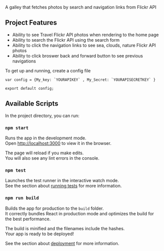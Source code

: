 A galley that fetches photos by search and navigation links from Flickr API

## Project Features 
* Ability to see Travel Flickr API photos when rendering to the home page
* Ability to search the Flickr API using the search form
* Ability to click the navigation links to see sea, clouds, nature Flickr API photos
* Ability to click broswer back and forward button to see previous navigations

To get up and running, create a config file 
``` 
var config = {My_key: `YOURAPIKEY` , My_Secret: `YOURAPISECRETKEY` }

export default config; 

```

## Available Scripts

In the project directory, you can run:

### `npm start`

Runs the app in the development mode.<br />
Open [http://localhost:3000](http://localhost:3000) to view it in the browser.

The page will reload if you make edits.<br />
You will also see any lint errors in the console.

### `npm test`

Launches the test runner in the interactive watch mode.<br />
See the section about [running tests](https://facebook.github.io/create-react-app/docs/running-tests) for more information.

### `npm run build`

Builds the app for production to the `build` folder.<br />
It correctly bundles React in production mode and optimizes the build for the best performance.

The build is minified and the filenames include the hashes.<br />
Your app is ready to be deployed!

See the section about [deployment](https://facebook.github.io/create-react-app/docs/deployment) for more information.
